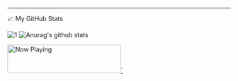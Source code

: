  <hr>
📈 My GitHub Stats

![1](https://github-readme-stats.vercel.app/api/top-langs/?username=Bouncyyahomie&theme=blue-green)
![![Anurag's github stats](https://github-readme-stats.vercel.app/api?username=Bouncyyahomie&theme=blue-green)](https://github.com/Bouncyyahomie/github-readme-stats)
</hr>

<a href="https://now-playing-profile-phi-nine.vercel.app/now-playing?open">
    <img src="https://now-playing-profile-phi-nine.vercel.app/now-playing" width="256" height="64" alt="Now Playing">`
</a>

